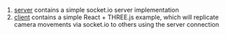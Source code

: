 1. [server](/server) contains a simple socket.io server implementation
2. [client](/client) contains a simple React + THREE.js example, which will
   replicate camera movements via socket.io to others using the server connection
